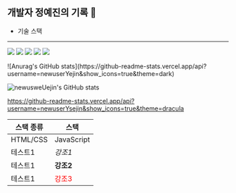 ## 개발자 정예진의 기록 📖

* 기술 스택
---
<p>
<img src="https://img.shields.io/badge/HTML5-E34F26?style=for-the-badge&logo=HTML5&logoColor=white">
  <img src="https://img.shields.io/badge/CSS3-1572B6?style=for-the-badge&logo=CSS3&logoColor=white">
  <img src="https://img.shields.io/badge/javascript-F7DF1E?style=for-the-badge&logo=javascript&logoColor=white">
  <img src="https://img.shields.io/badge/Node.js-339933?style=for-the-badge&logo=Node.js&logoColor=white">
  <img src="https://img.shields.io/badge/React-61DAFB?style=for-the-badge&logo=React&logoColor=white">
</p>
![Anurag's GitHub stats](https://github-readme-stats.vercel.app/api?username=newuserYejin&show_icons=true&theme=dark)



![newusweUejin's GitHub stats](http://github-readme-states)

https://github-readme-stats.vercel.app/api?username=newuserYsejin&show_icons=true&theme=dracula

|<span >스택 종류</sapn>|스택|
|---|---|
|HTML/CSS|JavaScript|
|테스트1|*강조1*|
|테스트1|**강조2**|
|테스트1|<span style="color:red">강조3</span>|
